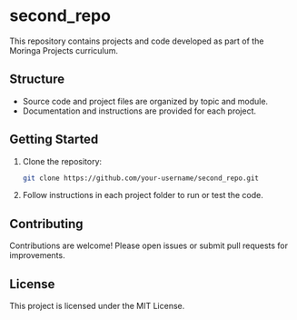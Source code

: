 # second_repo

This repository contains projects and code developed as part of the Moringa Projects curriculum.

## Structure

- Source code and project files are organized by topic and module.
- Documentation and instructions are provided for each project.

## Getting Started

1. Clone the repository:
   ```bash
   git clone https://github.com/your-username/second_repo.git
   ```
2. Follow instructions in each project folder to run or test the code.

## Contributing

Contributions are welcome! Please open issues or submit pull requests for improvements.

## License

This project is licensed under the MIT License.
